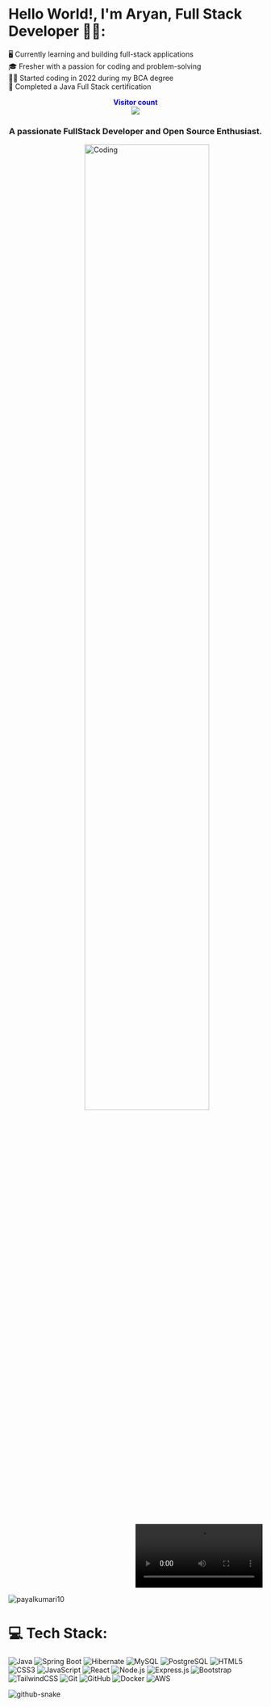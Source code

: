 
# Hello World!, I'm Aryan, Full Stack Developer 👋🏼:
🖥️ Currently learning and building full-stack applications<br>🎓 Fresher with a passion for coding and problem-solving<br>👨‍💻 Started coding in 2022 during my BCA degree<br>📜 Completed a Java Full Stack certification
<p align="center">
    <b style="color: blue;  ">Visitor count</b>
    <br>
    <a style="" href="https://github.com/akashdeep023">
        <img src="https://profile-counter.glitch.me/akashdeep023/count.svg" />
    </a>
</p>


<h3 align="center">A passionate FullStack Developer and Open Source Enthusiast.</h3>
<img  align="right" alt="Coding" width="70%" src="https://github.com/PayalKumari10/PayalKumari10/blob/main/banner.gif">


<p align="right">
  <video width="50%" controls>
    <source src="https://github.com/PayalKumari10/PayalKumari10/blob/main/Github%20Banner.mp4" type="video/mp4">
    Developer
  </video>
</p>


<p align="left"> <img src="https://komarev.com/ghpvc/?username=payalkumari10&label=Profile%20views&color=0e75b6&style=flat" alt="payalkumari10" /> </p>


# 💻 Tech Stack:
![Java](https://img.shields.io/badge/java-%23ED8B00.svg?style=for-the-badge&logo=openjdk&logoColor=white) ![Spring Boot](https://img.shields.io/badge/springboot-%236DB33F.svg?style=for-the-badge&logo=springboot&logoColor=white) ![Hibernate](https://img.shields.io/badge/hibernate-%234FAE2D.svg?style=for-the-badge&logo=hibernate&logoColor=white) ![MySQL](https://img.shields.io/badge/mysql-%2300f.svg?style=for-the-badge&logo=mysql&logoColor=white) ![PostgreSQL](https://img.shields.io/badge/postgresql-%23316192.svg?style=for-the-badge&logo=postgresql&logoColor=white) ![HTML5](https://img.shields.io/badge/html5-%23E34F26.svg?style=for-the-badge&logo=html5&logoColor=white) ![CSS3](https://img.shields.io/badge/css3-%231572B6.svg?style=for-the-badge&logo=css3&logoColor=white) ![JavaScript](https://img.shields.io/badge/javascript-%23F7DF1E.svg?style=for-the-badge&logo=javascript&logoColor=black) ![React](https://img.shields.io/badge/react-%2320232a.svg?style=for-the-badge&logo=react&logoColor=%2361DAFB) ![Node.js](https://img.shields.io/badge/node.js-6DA55F?style=for-the-badge&logo=node.js&logoColor=white) ![Express.js](https://img.shields.io/badge/express.js-%23404d59.svg?style=for-the-badge&logo=express&logoColor=%2361DAFB) ![Bootstrap](https://img.shields.io/badge/bootstrap-%23563D7C.svg?style=for-the-badge&logo=bootstrap&logoColor=white) ![TailwindCSS](https://img.shields.io/badge/tailwindcss-%2338B2AC.svg?style=for-the-badge&logo=tailwind-css&logoColor=white) ![Git](https://img.shields.io/badge/git-%23F05033.svg?style=for-the-badge&logo=git&logoColor=white) ![GitHub](https://img.shields.io/badge/github-%23181717.svg?style=for-the-badge&logo=github&logoColor=white) ![Docker](https://img.shields.io/badge/docker-%230db7ed.svg?style=for-the-badge&logo=docker&logoColor=white) ![AWS](https://img.shields.io/badge/aws-%23FF9900.svg?style=for-the-badge&logo=amazon-aws&logoColor=white)

<picture>
  <source media="(prefers-color-scheme: dark)" srcset="https://raw.githubusercontent.com/tobiasmeyhoefer/tobiasmeyhoefer/output/github-snake-dark.svg" />
  <source media="(prefers-color-scheme: light)" srcset="https://raw.githubusercontent.com/tobiasmeyhoefer/tobiasmeyhoefer/output/github-snake.svg" />
  <img alt="github-snake" src="https://raw.githubusercontent.com/tobiasmeyhoefer/tobiasmeyhoefer/output/github-snake.svg" />
</picture>
